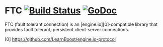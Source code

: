 FTC [![Build Status](https://travis-ci.org/poptip/ftc.svg?branch=master)](https://travis-ci.org/poptip/ftc) [![GoDoc](https://godoc.org/github.com/poptip/ftc?status.png)](https://godoc.org/github.com/poptip/ftc)
=========
FTC (fault tolerant connection) is an [engine.io][0]-compatible library that provides fault tolerant, persistent client-server connections.

[0] https://github.com/LearnBoost/engine.io-protocol
